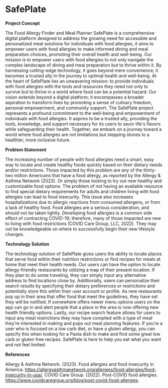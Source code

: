 # SafePlate


**Project Concept**

The Food Allergy Finder and Meal Planner SafePlate is a comprehensive digital platform
designed to address the growing need for accessible and personalized meal solutions for
individuals with food allergies, it aims to empower users with food allergies to make informed
dining and meal preparation choices, promoting their overall health and well-being. Our mission
is to empower users with food allergies to not only navigate the complex landscape of dining and
meal preparation but to thrive within it. By harnessing cutting-edge technology, it goes beyond
mere convenience; it becomes a trusted ally in the journey to optimal health and well-being. At
the heart of SafePlate lies an unwavering mission: to provide individuals with food allergies with
the tools and resources they need not only to survive but to thrive in a world where food can be a
potential hazard. Our vision extends beyond a digital platform; it encompasses a broader
aspiration to transform lives by promoting a sense of culinary freedom, personal empowerment,
and community support.
The SafePlate project represents a profound commitment to the well-being and
empowerment of individuals with food allergies. It aspires to be a trusted ally, providing the
tools, knowledge, and support necessary for its users to savor life&#39;s flavors while safeguarding their health. Together, we embark on a journey toward a world where food allergies are not limitations but stepping stones to a healthier, more inclusive future.








**Problem Statement**

The increasing number of people with food allergies need a smart, easy way to locate and create healthy foods quickly based on their dietary needs and/or restrictions.
Those impacted by this problem are any of the thirty-two million Americans that have a food allergy, as reported by the Allergy & Asthma Network (2023). Or simply those looking to try out new healthy and customizable food options. The problem of not having an available resource to find special dietary requirements for adults and children living with food allergies can lead to food insecurity. This issue also increases hospitalizations due to allergic reactions from consumed allergens, or from a lack of healthy food. Food allergies are a serious consideration, and should not be taken lightly. Developing food allergies is a common side effect of contracting COVID-19; therefore, many of those impacted are new to living with food restrictions (COVID Care Group, LLC, 2022). They may not be knowledgeable on where to successfully begin their new lifestyle changes. 








**Technology Solution**

The technology solution of SafePlate gives users the ability to locate places that serve food within their nutrition restrictions or find recipes for meals at home that meet their health needs. Our users can have the option to locate allergy-friendly restaurants by utilizing a map of their present location. If they plan to do some traveling, they can simply input any alternative address to find locations close by. Additionally, users can personalize their search results by specifying their dietary preferences or restrictions and potentially store this within their user account or profile. As new restaurants pop up in their area that offer food that meet the guidelines, they have set they will be notified. If somewhere offers newer menu options users on the app can go in and alert people that a place in the area is now offering new health friendly options. Lastly, our recipe search feature allows for users to input any meal restrictions they may have compiled with a type of meal they’re interested in making and pops out meal planning features. If you’re a user who is focused on a low carb diet, or have a gluten allergy, you can specify this when looking for a Pasta dish to make and find some great low carb or gluten free recipes. SafePlate is here to help you eat what you want and not feel limited.









 
**References**

Allergy & Asthma Network. (2023). Food allergies and food insecurity in America. https://allergyasthmanetwork.org/allergies/food-allergies/food-insecurity-in-usa/.
COVID Care Group. (2022). Post-COVID food allergies. https://www.covidcaregroup.org/blog/post-covid-food-allergies. 
